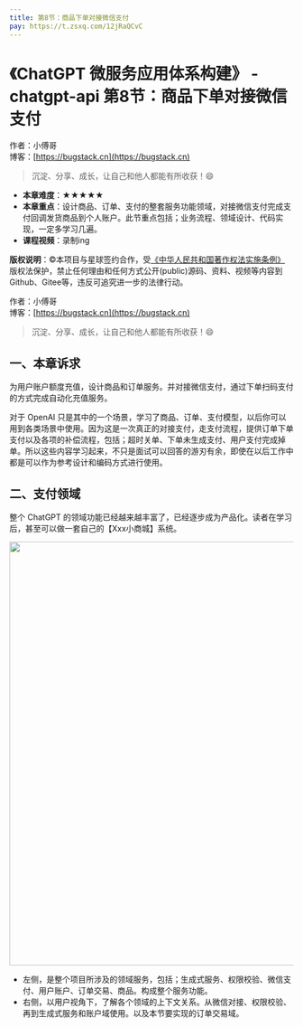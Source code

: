 ```yaml
---
title: 第8节：商品下单对接微信支付
pay: https://t.zsxq.com/12jRaQCvC
---
```


# 《ChatGPT 微服务应用体系构建》 - chatgpt-api 第8节：商品下单对接微信支付

作者：小傅哥
<br/>博客：[https://bugstack.cn](https://bugstack.cn)

>沉淀、分享、成长，让自己和他人都能有所收获！😄

- **本章难度**：★★★★★
- **本章重点**：设计商品、订单、支付的整套服务功能领域，对接微信支付完成支付回调发货商品到个人账户。此节重点包括；业务流程、领域设计、代码实现，一定多学习几遍。
- **课程视频**：录制ing

**版权说明**：©本项目与星球签约合作，受[《中华人民共和国著作权法实施条例》](http://www.gov.cn/zhengce/2020-12/26/content_5573623.htm) 版权法保护，禁止任何理由和任何方式公开(public)源码、资料、视频等内容到Github、Gitee等，违反可追究进一步的法律行动。

作者：小傅哥
<br/>博客：[https://bugstack.cn](https://bugstack.cn)

>沉淀、分享、成长，让自己和他人都能有所收获！😄

## 一、本章诉求

为用户账户额度充值，设计商品和订单服务。并对接微信支付，通过下单扫码支付的方式完成自动化充值服务。

对于 OpenAI 只是其中的一个场景，学习了商品、订单、支付模型，以后你可以用到各类场景中使用。因为这是一次真正的对接支付，走支付流程，提供订单下单支付以及各项的补偿流程，包括；超时关单、下单未生成支付、用户支付完成掉单。所以这些内容学习起来，不只是面试可以回答的游刃有余，即使在以后工作中都是可以作为参考设计和编码方式进行使用。

## 二、支付领域

整个 ChatGPT 的领域功能已经越来越丰富了，已经逐步成为产品化。读者在学习后，甚至可以做一套自己的【Xxx小商城】系统。

<div align="center">
    <img src="https://bugstack.cn/images/article/project/chatgpt/chatgpt-api-08-01.png?raw=true" width="750px">
</div>

- 左侧，是整个项目所涉及的领域服务，包括；生成式服务、权限校验、微信支付、用户账户、订单交易、商品。构成整个服务功能。
- 右侧，以用户视角下，了解各个领域的上下文关系。从微信对接、权限校验、再到生成式服务和账户域使用。以及本节要实现的订单交易域。